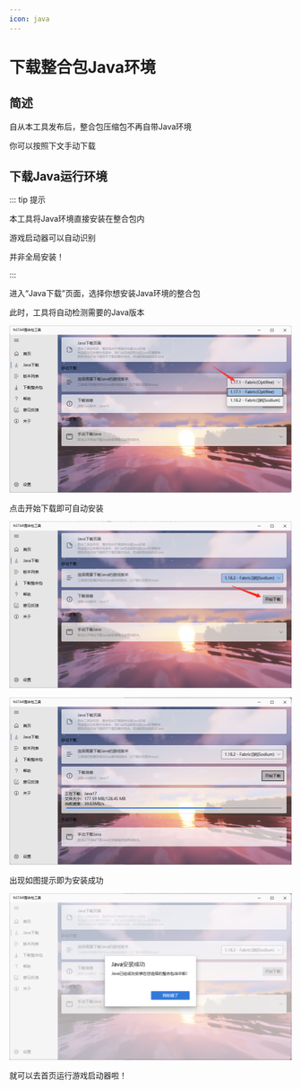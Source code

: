 ```yaml
---
icon: java
---
```

# 下载整合包Java环境

## 简述

自从本工具发布后，整合包压缩包不再自带Java环境

你可以按照下文手动下载

## 下载Java运行环境

::: tip 提示

本工具将Java环境直接安装在整合包内

游戏启动器可以自动识别

并非全局安装！

:::

进入“Java下载”页面，选择你想安装Java环境的整合包

此时，工具将自动检测需要的Java版本

![image-20220313114213809](./download_java.assets/image-20220313114213809.png)

点击开始下载即可自动安装

![image-20220313114238371](./download_java.assets/image-20220313114238371.png)

![image-20220313114255296](./download_java.assets/image-20220313114255296.png)

出现如图提示即为安装成功

![image-20220313114316641](./download_java.assets/image-20220313114316641.png)

就可以去首页运行游戏启动器啦！
